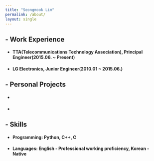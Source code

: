 ```yaml
---
title: "Seongmook Lim"
permalink: /about/
layout: single
---
```


## - Work Experience

- #### TTA(Telecommunications Technology Association), Principal Engineer(2015.06. ~ Present)

- #### LG Electronics, Junior Engineer(2010.01 ~ 2015.06.)


## - Personal Projects

- #### #### 

- #### #### 

## - Skills

- #### Programming: Python, C++, C

- #### Languages: English - Professional working proficiency, Korean - Native